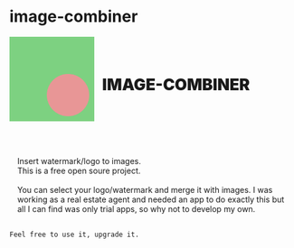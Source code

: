# image-combiner

<div style="display: flex; gap: 1em; align-items: center">
<img src="favicon.png" width=150 height=150> 
<h1 style="font-weight: 900; text-decoration: none">IMAGE-COMBINER</h1>
</div>
<br>
<br>
<p style="padding: 1em">
    Insert watermark/logo to images. <br>
    This is a free open soure project.
    <br><br>
    You can select your logo/watermark and merge it with images. I was working as a real estate agent and needed an app to do exactly this but all I can find was only trial apps, so why not to develop my own.

    Feel free to use it, upgrade it.

</p>